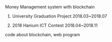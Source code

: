 Money Management system with blockchain

1. University Graduation Project 2018.03~2018.07

2. 2018 Hanium ICT Contest 2018.04~2018.11

code about blockchain, web program
